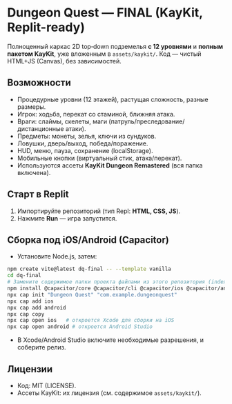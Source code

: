 # Dungeon Quest — FINAL (KayKit, Replit-ready)

Полноценный каркас 2D top‑down подземелья **с 12 уровнями** и **полным пакетом KayKit**, уже вложенным в `assets/kaykit/`.
Код — чистый HTML+JS (Canvas), без зависимостей.

## Возможности
- Процедурные уровни (12 этажей), растущая сложность, разные размеры.
- Игрок: ходьба, перекат со стаминой, ближняя атака.
- Враги: слаймы, скелеты, маги (патруль/преследование/дистанционные атаки).
- Предметы: монеты, зелья, ключи из сундуков.
- Ловушки, дверь/выход, победа/поражение.
- HUD, меню, пауза, сохранение (localStorage).
- Мобильные кнопки (виртуальный стик, атака/перекат).
- Используются ассеты **KayKit Dungeon Remastered** (вся папка включена).

## Старт в Replit
1. Импортируйте репозиторий (тип Repl: **HTML, CSS, JS**).
2. Нажмите **Run** — игра запустится.

## Сборка под iOS/Android (Capacitor)
- Установите Node.js, затем:
```bash
npm create vite@latest dq-final -- --template vanilla
cd dq-final
# Замените содержимое папки проекта файлами из этого репозитория (index.html, /src, /assets).
npm install @capacitor/core @capacitor/cli @capacitor/ios @capacitor/android
npx cap init "Dungeon Quest" "com.example.dungeonquest"
npx cap add ios
npx cap add android
npx cap copy
npx cap open ios   # откроется Xcode для сборки на iOS
npx cap open android # откроется Android Studio
```
- В Xcode/Android Studio включите необходимые разрешения, и соберите релиз.

## Лицензии
- Код: MIT (LICENSE).
- Ассеты KayKit: их лицензия (см. содержимое `assets/kaykit/`).
